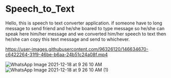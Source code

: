 # Speech_to_Text
   Hello, this is speech to text converter application. if someone have to long message to send friend and he/she boared to type message so he/she can speak here him/her 
 message and we converted him/her speech to text then he/she can copy this text message and send to whichever.   


https://user-images.githubusercontent.com/96326120/146634670-c6422264-31f9-46be-b6aa-24b51c24a08f.mp4

![WhatsApp Image 2021-12-18 at 9 26 10 AM](https://user-images.githubusercontent.com/96326120/146634672-923c50c3-21d3-4bb7-be40-6ccb99f752c4.jpeg)
![WhatsApp Image 2021-12-18 at 9 26 10 AM (1)](https://user-images.githubusercontent.com/96326120/146634677-6e24d0aa-dc3f-4c04-bbcf-0980b3b93b90.jpeg)
